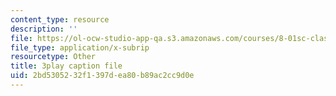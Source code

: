 ```yaml
---
content_type: resource
description: ''
file: https://ol-ocw-studio-app-qa.s3.amazonaws.com/courses/8-01sc-classical-mechanics-fall-2016/2bd5305232f1397dea80b89ac2cc9d0e_YGR5_Hf9dDg.srt
file_type: application/x-subrip
resourcetype: Other
title: 3play caption file
uid: 2bd53052-32f1-397d-ea80-b89ac2cc9d0e
---
```

